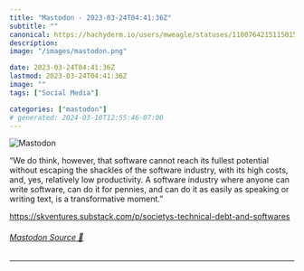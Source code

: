 ```yaml
---
title: "Mastodon - 2023-03-24T04:41:36Z"
subtitle: ""
canonical: https://hachyderm.io/users/mweagle/statuses/110076421511501537
description:
image: "/images/mastodon.png"

date: 2023-03-24T04:41:36Z
lastmod: 2023-03-24T04:41:36Z
image: ""
tags: ["Social Media"]

categories: ["mastodon"]
# generated: 2024-03-10T12:55:46-07:00
---
```

![Mastodon](/images/mastodon.png)

<p>“We do think, however, that software cannot reach its fullest potential without escaping the shackles of the software industry, with its high costs, and, yes, relatively low productivity. A software industry where anyone can write software, can do it for pennies, and can do it as easily as speaking or writing text, is a transformative moment.”</p><p><a href="https://skventures.substack.com/p/societys-technical-debt-and-softwares" target="_blank" rel="nofollow noopener noreferrer" translate="no"><span class="invisible">https://</span><span class="ellipsis">skventures.substack.com/p/soci</span><span class="invisible">etys-technical-debt-and-softwares</span></a></p>


###### [Mastodon Source 🐘](https://hachyderm.io/@mweagle/110076421511501537)

___
